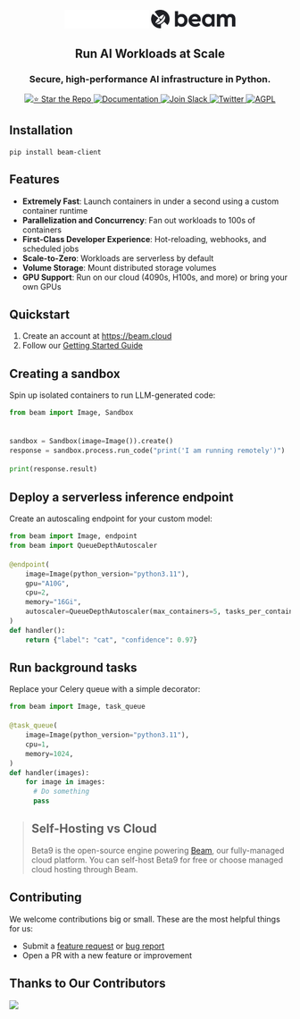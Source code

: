 <div align="center">
<p align="center">
<img alt="Logo" src="static/beam-logo-white.png#gh-dark-mode-only" width="30%">
<img alt="Logo" src="static/beam-logo-dark.png#gh-light-mode-only" width="30%">
</p>

## Run AI Workloads at Scale

### Secure, high-performance AI infrastructure in Python.

<p align="center">
  <a href="https://github.com/beam-cloud/beta9/stargazers">
    <img alt="⭐ Star the Repo" src="https://img.shields.io/github/stars/beam-cloud/beta9">
  </a>
  <a href="https://docs.beam.cloud">
    <img alt="Documentation" src="https://img.shields.io/badge/docs-quickstart-purple">
  </a>
  <a href="https://join.slack.com/t/beam-cloud/shared_invite/zt-2uiks0hc6-UbBD97oZjz8_YnjQ2P7BEQ">
    <img alt="Join Slack" src="https://img.shields.io/badge/Beam-Join%20Slack-orange?logo=slack">
  </a>
    <a href="https://twitter.com/beam_cloud">
    <img alt="Twitter" src="https://img.shields.io/twitter/follow/beam_cloud.svg?style=social&logo=twitter">
  </a>
    <a href="https://github.com/beam-cloud/beta9?tab=AGPL-3.0-1-ov-file">
    <img alt="AGPL" src="https://img.shields.io/badge/License-AGPL-green">
  </a>
</p>

</div>

## Installation

```shell
pip install beam-client
```

## Features

- **Extremely Fast**: Launch containers in under a second using a custom container runtime
- **Parallelization and Concurrency**: Fan out workloads to 100s of containers
- **First-Class Developer Experience**: Hot-reloading, webhooks, and scheduled jobs
- **Scale-to-Zero**: Workloads are serverless by default
- **Volume Storage**: Mount distributed storage volumes
- **GPU Support**: Run on our cloud (4090s, H100s, and more) or bring your own GPUs

## Quickstart

1. Create an account at https://beam.cloud
2. Follow our [Getting Started Guide](https://platform.beam.cloud/onboarding)

## Creating a sandbox

Spin up isolated containers to run LLM-generated code:

```python
from beam import Image, Sandbox


sandbox = Sandbox(image=Image()).create()
response = sandbox.process.run_code("print('I am running remotely')")

print(response.result)
```

## Deploy a serverless inference endpoint

Create an autoscaling endpoint for your custom model:

```python
from beam import Image, endpoint
from beam import QueueDepthAutoscaler

@endpoint(
    image=Image(python_version="python3.11"),
    gpu="A10G",
    cpu=2,
    memory="16Gi",
    autoscaler=QueueDepthAutoscaler(max_containers=5, tasks_per_container=30)
)
def handler():
    return {"label": "cat", "confidence": 0.97}
```

## Run background tasks

Replace your Celery queue with a simple decorator:

```python
from beam import Image, task_queue

@task_queue(
    image=Image(python_version="python3.11"),
    cpu=1,
    memory=1024,
)
def handler(images):
    for image in images:
      # Do something
      pass

```

> ## Self-Hosting vs Cloud
>
> Beta9 is the open-source engine powering [Beam](https://beam.cloud), our fully-managed cloud platform. You can self-host Beta9 for free or choose managed cloud hosting through Beam.

## Contributing

We welcome contributions big or small. These are the most helpful things for us:

- Submit a [feature request](https://github.com/beam-cloud/beta9/issues/new?assignees=&labels=&projects=&template=feature-request.md&title=) or [bug report](https://github.com/beam-cloud/beta9/issues/new?assignees=&labels=&projects=&template=bug-report.md&title=)
- Open a PR with a new feature or improvement

## Thanks to Our Contributors

<a href="https://github.com/beam-cloud/beta9/graphs/contributors">
  <img src="https://contrib.rocks/image?repo=beam-cloud/beta9" />
</a>
